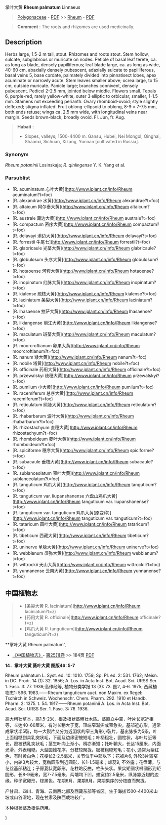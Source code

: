 掌叶大黄 **Rheum palmatum** Linnaeus

> [Polygonaceae](http://www.iplant.cn/info/Polygonaceae?t=foc) - [PDF](http://www.iplant.cn/foc/pdf/Polygonaceae.pdf) >> [Rheum](http://www.iplant.cn/info/Rheum?t=foc) - [PDF](http://www.iplant.cn/foc/pdf/Rheum.pdf)


> **Comment** : 
> The roots and rhizomes are used medicinally.

## Description

Herbs large, 1.5-2 m tall, stout. Rhizomes and roots stout. Stem hollow, sulcate, subglabrous or muricate on nodes. Petiole of basal leaf terete, ca. as long as blade, densely papilliferous; leaf blade large, ca. as long as wide, 40-60 cm, abaxially densely pubescent, adaxially sulcate to papilliferous, basal veins 5, base cordate, palmately divided into pinnatisect lobes, apex acuminate or narrowly acute. Stem leaves smaller above; ocrea large, to 15 cm, outside muricate. Panicle large; branches connivent, densely pubescent. Pedicel 2-2.5 mm, jointed below middle. Flowers small. Tepals 6, purple-red, rarely yellow-white, outer 3 elliptic to orbicular, smaller, 1-1.5 mm. Stamens not exceeding perianth. Ovary rhomboid-ovoid; style slightly deflexed; stigma inflated. Fruit oblong-ellipsoid to oblong, 8-9 × 7-7.5 mm, both ends retuse; wings ca. 2.5 mm wide, with longitudinal veins near margin. Seeds brown-black, broadly ovoid. Fl. Jun, fr. Aug.


> **Habait** : 
>* Slopes, valleys; 1500-4400 m. Gansu, Hubei, Nei Mongol, Qinghai, Shaanxi, Sichuan, Xizang, Yunnan [cultivated in Russia].

### Synonym
*Rheum* *potaninii* Losinskaja; *R*. *qinlingense* Y. K. Yang et al.



### Parsublist

* [R.  acuminatum  心叶大黄](http://www.iplant.cn/info/Rheum acuminatum?t=foc)
* [R.  alexandrae  水黄](http://www.iplant.cn/info/Rheum alexandrae?t=foc)
* [R.  altaicum  阿尔泰大黄](http://www.iplant.cn/info/Rheum altaicum?t=foc)
* [R.  australe  藏边大黄](http://www.iplant.cn/info/Rheum australe?t=foc)
* [R.  compactum  密序大黄](http://www.iplant.cn/info/Rheum compactum?t=foc)
* [R.  delavayi  滇边大黄](http://www.iplant.cn/info/Rheum delavayi?t=foc)
* [R.  forrestii  牛尾七](http://www.iplant.cn/info/Rheum forrestii?t=foc)
* [R.  glabricaule  光茎大黄](http://www.iplant.cn/info/Rheum glabricaule?t=foc)
* [R.  globulosum  头序大黄](http://www.iplant.cn/info/Rheum globulosum?t=foc)
* [R.  hotaoense  河套大黄](http://www.iplant.cn/info/Rheum hotaoense?t=foc)
* [R.  inopinatum  红脉大黄](http://www.iplant.cn/info/Rheum inopinatum?t=foc)
* [R.  kialense  疏枝大黄](http://www.iplant.cn/info/Rheum kialense?t=foc)
* [R.  laciniatum  条裂大黄](http://www.iplant.cn/info/Rheum laciniatum?t=foc)
* [R.  lhasaense  拉萨大黄](http://www.iplant.cn/info/Rheum lhasaense?t=foc)
* [R.  likiangense  丽江大黄](http://www.iplant.cn/info/Rheum likiangense?t=foc)
* [R.  maculatum  斑茎大黄](http://www.iplant.cn/info/Rheum maculatum?t=foc)
* [R.  moorcroftianum  卵果大黄](http://www.iplant.cn/info/Rheum moorcroftianum?t=foc)
* [R.  nanum  矮大黄](http://www.iplant.cn/info/Rheum nanum?t=foc)
* [R.  nobile  塔黄](http://www.iplant.cn/info/Rheum nobile?t=foc)
* [R.  officinale  药用大黄](http://www.iplant.cn/info/Rheum officinale?t=foc)
* [R.  przewalskyi  歧穗大黄](http://www.iplant.cn/info/Rheum przewalskyi?t=foc)
* [R.  pumilum  小大黄](http://www.iplant.cn/info/Rheum pumilum?t=foc)
* [R.  racemiferum  总序大黄](http://www.iplant.cn/info/Rheum racemiferum?t=foc)
* [R.  reticulatum  网脉大黄](http://www.iplant.cn/info/Rheum reticulatum?t=foc)
* [R.  rhabarbarum  波叶大黄](http://www.iplant.cn/info/Rheum rhabarbarum?t=foc)
* [R.  rhizostachyum  直穗大黄](http://www.iplant.cn/info/Rheum rhizostachyum?t=foc)
* [R.  rhomboideum  菱叶大黄](http://www.iplant.cn/info/Rheum rhomboideum?t=foc)
* [R.  spiciforme  穗序大黄](http://www.iplant.cn/info/Rheum spiciforme?t=foc)
* [R.  subacaule  垂枝大黄](http://www.iplant.cn/info/Rheum subacaule?t=foc)
* [R.  sublanceolatum  窄叶大黄](http://www.iplant.cn/info/Rheum sublanceolatum?t=foc)
* [R.  tanguticum  鸡爪大黄](http://www.iplant.cn/info/Rheum tanguticum?t=foc)
* [R.  tanguticum var. liupanshanense  六盘山鸡爪大黄](http://www.iplant.cn/info/Rheum tanguticum var. liupanshanense?t=foc)
* [R.  tanguticum var. tanguticum  鸡爪大黄(原变种)](http://www.iplant.cn/info/Rheum tanguticum var. tanguticum?t=foc)
* [R.  tataricum  圆叶大黄](http://www.iplant.cn/info/Rheum tataricum?t=foc)
* [R.  tibeticum  西藏大黄](http://www.iplant.cn/info/Rheum tibeticum?t=foc)
* [R.  uninerve  单脉大黄](http://www.iplant.cn/info/Rheum uninerve?t=foc)
* [R.  webbianum  须弥大黄](http://www.iplant.cn/info/Rheum webbianum?t=foc)
* [R.  wittrockii  天山大黄](http://www.iplant.cn/info/Rheum wittrockii?t=foc)
* [R.  yunnanense  云南大黄](http://www.iplant.cn/info/Rheum yunnanense?t=foc)

## 中国植物志

> * [条裂大黄  R.  laciniatum](http://www.iplant.cn/info/Rheum laciniatum?t=z)
> * [药用大黄  R.  officinale](http://www.iplant.cn/info/Rheum officinale?t=z)
> * [鸡爪大黄  R.  tanguticum](http://www.iplant.cn/info/Rheum tanguticum?t=z)


**掌叶大黄 Rheum palmatum",



* [《中国植物志》](http://www.iplant.cn/frps)- [第25(1)卷](http://www.iplant.cn/frps/vol/25(1)) >> 184页 [PDF](http://www.iplant.cn/frps/pdf/25(1)/184.PDF)


**14．掌叶大黄 葵叶大黄 图版46: 5-7**

Rheum palmatum L. Syst. ed. 10: 1010. 1759; Sp. Pl. ed. 2: 531. 1762; Meisn. in DC. Prodr. 14 (1): 32. 1856; A. Los. in Acta Inst. Bot. Acad. Sci. URSS Ser. 1. Fasc. 3: 77. 1936;高作经等, 植物分类学报 13 (3): 73. 图2, 4-6. 1975; 西藏植物志1: 596. 1983.——Rheum tanguticum auct. non Maxim. ex Regel: Tschirch in Schweiz. Wochenschr. Chem. Pharm. 292. 1910 et Handb. Pharm. 2: 1375. t. 54. 1917.——Rheum potaninii A. Los. in Acta Inst. Bot. Acad. Sci. URSS Ser. 1. Fasc. 3: 78. 1936.

高大粗壮草本，高1.5-2米，根及根状茎粗壮木质。茎直立中空，叶片长宽近相等，长达40-60厘米，有时长稍大于宽，顶端窄渐尖或窄急尖，基部近心形，通常成掌状半5裂，每一大裂片又分为近羽状的窄三角形小裂片，基出脉多为5条，叶上面粗糙到具乳突状毛，下面及边缘密被短毛；叶柄粗壮，圆柱状，与叶片近等长，密被锈乳突状毛；茎生叶向上渐小，柄亦渐短；托叶鞘大，长达15厘米，内面光滑，外表粗糙。大型圆锥花序，分枝较聚拢，密被粗糙短毛；花小, 通常为紫红色，有时黄白色；花梗长2-2.5毫米，关节位于中部以下；花被片6, 外轮3片较窄小，内轮3片较大，宽椭圆形到近圆形，长1-1.5毫米；雄蕊9, 不外露；花盘薄，与花丝基部粘连；子房菱状宽卵形，花柱略反曲，柱头头状。果实矩圆状椭圆形到矩圆形，长8-9毫米，宽7-7.5毫米，两端均下凹，翅宽约2.5毫米，纵脉靠近翅的边缘。种子宽卵形，棕黑色。花期6月，果期8月。果期果序的分枝直而聚拢。

产甘肃、四川、青海、云南西北部及西藏东部等省区。生于海拔1500-4400米山坡或山谷湿地，现在甘肃及陕西栽培较广。

本种根状茎及根供药用。



}